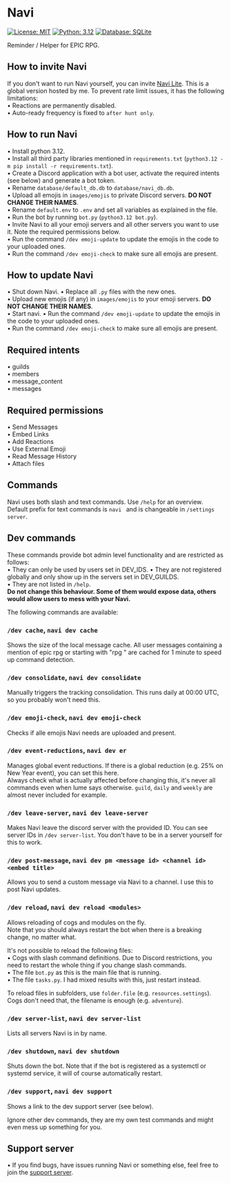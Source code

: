 # Navi

[![License: MIT](https://img.shields.io/badge/License-MIT-yellow.svg)](https://opensource.org/licenses/MIT) [![Python: 3.12](https://img.shields.io/badge/Python-3.12-brightgreen.svg)](https://www.python.org/) [![Database: SQLite](https://img.shields.io/badge/Database-SQLite-blue.svg)](https://www.sqlite.org/index.html)

Reminder / Helper for EPIC RPG.  

## How to invite Navi

If you don't want to run Navi yourself, you can invite [Navi Lite](https://canary.discord.com/api/oauth2/authorize?client_id=1213487623688167494&permissions=378944&scope=bot). This is a global version hosted by me. To prevent rate limit issues, it has the following limitations:  
• Reactions are permanently disabled.  
• Auto-ready frequency is fixed to `after hunt only`.  

## How to run Navi

• Install python 3.12.  
• Install all third party libraries mentioned in `requirements.txt` (`python3.12 -m pip install -r requirements.txt`).  
• Create a Discord application with a bot user, activate the required intents (see below) and generate a bot token.  
• Rename `database/default_db.db` to `database/navi_db.db`.  
• Upload all emojis in `images/emojis` to private Discord servers. **DO NOT CHANGE THEIR NAMES**.  
• Rename `default.env` to `.env` and set all variables as explained in the file.  
• Run the bot by running `bot.py` (`python3.12 bot.py`).  
• Invite Navi to all your emoji servers and all other servers you want to use it. Note the required permissions below.  
• Run the command `/dev emoji-update` to update the emojis in the code to your uploaded ones.  
• Run the command `/dev emoji-check` to make sure all emojis are present.  

## How to update Navi

• Shut down Navi.
• Replace all `.py` files with the new ones.  
• Upload new emojis (if any) in `images/emojis` to your emoji servers. **DO NOT CHANGE THEIR NAMES**.  
• Start navi.
• Run the command `/dev emoji-update` to update the emojis in the code to your uploaded ones.  
• Run the command `/dev emoji-check` to make sure all emojis are present.  

## Required intents

• guilds  
• members  
• message_content  
• messages  

## Required permissions

• Send Messages  
• Embed Links  
• Add Reactions  
• Use External Emoji  
• Read Message History  
• Attach files  

## Commands

Navi uses both slash and text commands. Use `/help` for an overview.  
Default prefix for text commands is `navi ` and is changeable in `/settings server`.  

## Dev commands

These commands provide bot admin level functionality and are restricted as follows:  
• They can only be used by users set in DEV_IDS.
• They are not registered globally and only show up in the servers set in DEV_GUILDS.  
• They are not listed in `/help`.  
**Do not change this behaviour. Some of them would expose data, others would allow users to mess with your Navi.**  

The following commands are available:  

### `/dev cache`, `navi dev cache`  

Shows the size of the local message cache. All user messages containing a mention of epic rpg or starting with "rpg " are cached for 1 minute to speed up command detection.  

### `/dev consolidate`, `navi dev consolidate`  

Manually triggers the tracking consolidation. This runs daily at 00:00 UTC, so you probably won't need this.  

### `/dev emoji-check`, `navi dev emoji-check`  

Checks if alle emojis Navi needs are uploaded and present.  

### `/dev event-reductions`, `navi dev er`  

Manages global event reductions. If there is a global reduction (e.g. 25% on New Year event), you can set this here.  
Always check what is actually affected before changing this, it's never all commands even when lume says otherwise. `guild`, `daily` and `weekly` are almost never included for example.  

### `/dev leave-server`, `navi dev leave-server`  

Makes Navi leave the discord server with the provided ID. You can see server IDs in `/dev server-list`. You don't have to be in a server yourself for this to work.  

### `/dev post-message`, `navi dev pm <message id> <channel id> <embed title>`  

Allows you to send a custom message via Navi to a channel. I use this to post Navi updates.  

### `/dev reload`, `navi dev reload <modules>`  

Allows reloading of cogs and modules on the fly.  
Note that you should always restart the bot when there is a breaking change, no matter what.  

It's not possible to reload the following files:  
• Cogs with slash command definitions. Due to Discord restrictions, you need to restart the whole thing if you change slash commands.  
• The file `bot.py` as this is the main file that is running.  
• The file `tasks.py`. I had mixed results with this, just restart instead.  

To reload files in subfolders, use `folder.file` (e.g. `resources.settings`). Cogs don't need that, the filename is enough (e.g. `adventure`).  

### `/dev server-list`, `navi dev server-list`  

Lists all servers Navi is in by name.  

### `/dev shutdown`, `navi dev shutdown`  

Shuts down the bot. Note that if the bot is registered as a systemctl or systemd service, it will of course automatically restart.  

### `/dev support`, `navi dev support`  

Shows a link to the dev support server (see below).  

Ignore other dev commands, they are my own test commands and might even mess up something for you.  

## Support server

• If you find bugs, have issues running Navi or something else, feel free to join the [support server](https://discord.gg/Kz2Vz2K4gy).  
